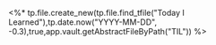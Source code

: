 <%* tp.file.create_new(tp.file.find_tfile("Today I Learned"),tp.date.now("YYYY-MM-DD", -0.3),true,app.vault.getAbstractFileByPath("TIL")) %>